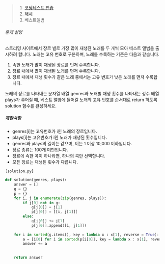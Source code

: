> 1. [코딩테스트 연습](https://programmers.co.kr/learn/challenges)
> 2. [해시](https://programmers.co.kr/learn/courses/30/parts/12077)
> 3. 베스트앨범



###### 문제 설명

스트리밍 사이트에서 장르 별로 가장 많이 재생된 노래를 두 개씩 모아 베스트 앨범을 출시하려 합니다. 노래는 고유 번호로 구분하며, 노래를 수록하는 기준은 다음과 같습니다.

1. 속한 노래가 많이 재생된 장르를 먼저 수록합니다.
2. 장르 내에서 많이 재생된 노래를 먼저 수록합니다.
3. 장르 내에서 재생 횟수가 같은 노래 중에서는 고유 번호가 낮은 노래를 먼저 수록합니다.

노래의 장르를 나타내는 문자열 배열 genres와 노래별 재생 횟수를 나타내는 정수 배열 plays가 주어질 때, 베스트 앨범에 들어갈 노래의 고유 번호를 순서대로 return 하도록 solution 함수를 완성하세요.

##### 제한사항

- genres[i]는 고유번호가 i인 노래의 장르입니다.
- plays[i]는 고유번호가 i인 노래가 재생된 횟수입니다.
- genres와 plays의 길이는 같으며, 이는 1 이상 10,000 이하입니다.
- 장르 종류는 100개 미만입니다.
- 장르에 속한 곡이 하나라면, 하나의 곡만 선택합니다.
- 모든 장르는 재생된 횟수가 다릅니다.



`[solution.py]`

```python
def solution(genres, plays):
    answer = []
    g = {}
    p = {}
    for i, j in enumerate(zip(genres, plays)):
        if j[0] not in g:
            g[j[0]] = j[1]
            p[j[0]] = [[i, j[1]]]
        else:
            g[j[0]] += j[1]
            p[j[0]].append([i, j[1]])
            
    for i in sorted(g.items(), key = lambda x : x[1], reverse = True):
        a = [i[0] for i in sorted(p[i[0]], key = lambda x : x[1], reverse = True)][:2]
        answer += a
    
    
    return answer
```


